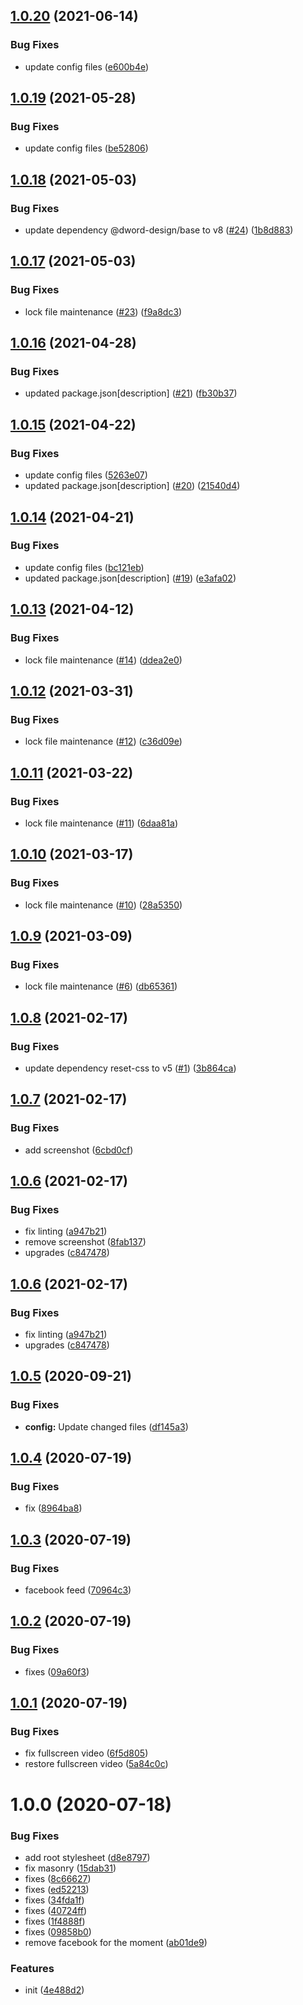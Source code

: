 ## [1.0.20](https://github.com/dword-design/wordpress-theme-sebastianlandwehr-music.de/compare/v1.0.19...v1.0.20) (2021-06-14)


### Bug Fixes

* update config files ([e600b4e](https://github.com/dword-design/wordpress-theme-sebastianlandwehr-music.de/commit/e600b4e9b61783ef970c049dfeb5424c1b219b55))

## [1.0.19](https://github.com/dword-design/wordpress-theme-sebastianlandwehr-music.de/compare/v1.0.18...v1.0.19) (2021-05-28)


### Bug Fixes

* update config files ([be52806](https://github.com/dword-design/wordpress-theme-sebastianlandwehr-music.de/commit/be528065d2b4cbac9c871eb2d186f9a77bf51763))

## [1.0.18](https://github.com/dword-design/wordpress-theme-sebastianlandwehr-music.de/compare/v1.0.17...v1.0.18) (2021-05-03)


### Bug Fixes

* update dependency @dword-design/base to v8 ([#24](https://github.com/dword-design/wordpress-theme-sebastianlandwehr-music.de/issues/24)) ([1b8d883](https://github.com/dword-design/wordpress-theme-sebastianlandwehr-music.de/commit/1b8d883d68e357ccb59de8ac0a7fc314bccf84f4))

## [1.0.17](https://github.com/dword-design/wordpress-theme-sebastianlandwehr-music.de/compare/v1.0.16...v1.0.17) (2021-05-03)


### Bug Fixes

* lock file maintenance ([#23](https://github.com/dword-design/wordpress-theme-sebastianlandwehr-music.de/issues/23)) ([f9a8dc3](https://github.com/dword-design/wordpress-theme-sebastianlandwehr-music.de/commit/f9a8dc31bd32ea3fb9e44398d54dc5ee00097ab0))

## [1.0.16](https://github.com/dword-design/wordpress-theme-sebastianlandwehr-music.de/compare/v1.0.15...v1.0.16) (2021-04-28)


### Bug Fixes

* updated package.json[description] ([#21](https://github.com/dword-design/wordpress-theme-sebastianlandwehr-music.de/issues/21)) ([fb30b37](https://github.com/dword-design/wordpress-theme-sebastianlandwehr-music.de/commit/fb30b37f25e27e1b7ca36cbcb66cba8a44710c59))

## [1.0.15](https://github.com/dword-design/wordpress-theme-sebastianlandwehr-music.de/compare/v1.0.14...v1.0.15) (2021-04-22)


### Bug Fixes

* update config files ([5263e07](https://github.com/dword-design/wordpress-theme-sebastianlandwehr-music.de/commit/5263e073dcee1f51999328fb1ed8da134a4aeaae))
* updated package.json[description] ([#20](https://github.com/dword-design/wordpress-theme-sebastianlandwehr-music.de/issues/20)) ([21540d4](https://github.com/dword-design/wordpress-theme-sebastianlandwehr-music.de/commit/21540d4ac4fd4391d134b9b00826471da94528ee))

## [1.0.14](https://github.com/dword-design/wordpress-theme-sebastianlandwehr-music.de/compare/v1.0.13...v1.0.14) (2021-04-21)


### Bug Fixes

* update config files ([bc121eb](https://github.com/dword-design/wordpress-theme-sebastianlandwehr-music.de/commit/bc121eb161c4dd98ac0b884b59665521a23938ed))
* updated package.json[description] ([#19](https://github.com/dword-design/wordpress-theme-sebastianlandwehr-music.de/issues/19)) ([e3afa02](https://github.com/dword-design/wordpress-theme-sebastianlandwehr-music.de/commit/e3afa0266fc36a6dac2095650b5f96c8b91d4a86))

## [1.0.13](https://github.com/dword-design/wordpress-theme-sebastianlandwehr-music.de/compare/v1.0.12...v1.0.13) (2021-04-12)


### Bug Fixes

* lock file maintenance ([#14](https://github.com/dword-design/wordpress-theme-sebastianlandwehr-music.de/issues/14)) ([ddea2e0](https://github.com/dword-design/wordpress-theme-sebastianlandwehr-music.de/commit/ddea2e064635acc23c2c1d5548d7cdc6bce51cd6))

## [1.0.12](https://github.com/dword-design/wordpress-theme-sebastianlandwehr-music.de/compare/v1.0.11...v1.0.12) (2021-03-31)


### Bug Fixes

* lock file maintenance ([#12](https://github.com/dword-design/wordpress-theme-sebastianlandwehr-music.de/issues/12)) ([c36d09e](https://github.com/dword-design/wordpress-theme-sebastianlandwehr-music.de/commit/c36d09ea8f10039a9c847410004538e40b0e612b))

## [1.0.11](https://github.com/dword-design/wordpress-theme-sebastianlandwehr-music.de/compare/v1.0.10...v1.0.11) (2021-03-22)


### Bug Fixes

* lock file maintenance ([#11](https://github.com/dword-design/wordpress-theme-sebastianlandwehr-music.de/issues/11)) ([6daa81a](https://github.com/dword-design/wordpress-theme-sebastianlandwehr-music.de/commit/6daa81a0e0f833126f18b7929ce654c1ab2f7e2c))

## [1.0.10](https://github.com/dword-design/wordpress-theme-sebastianlandwehr-music.de/compare/v1.0.9...v1.0.10) (2021-03-17)


### Bug Fixes

* lock file maintenance ([#10](https://github.com/dword-design/wordpress-theme-sebastianlandwehr-music.de/issues/10)) ([28a5350](https://github.com/dword-design/wordpress-theme-sebastianlandwehr-music.de/commit/28a5350ecbd604c5b17b1c26d02cf878d6fcf6b7))

## [1.0.9](https://github.com/dword-design/wordpress-theme-sebastianlandwehr-music.de/compare/v1.0.8...v1.0.9) (2021-03-09)


### Bug Fixes

* lock file maintenance ([#6](https://github.com/dword-design/wordpress-theme-sebastianlandwehr-music.de/issues/6)) ([db65361](https://github.com/dword-design/wordpress-theme-sebastianlandwehr-music.de/commit/db653611994d9af17d032036701850595669f83a))

## [1.0.8](https://github.com/dword-design/wordpress-theme-sebastianlandwehr-music.de/compare/v1.0.7...v1.0.8) (2021-02-17)


### Bug Fixes

* update dependency reset-css to v5 ([#1](https://github.com/dword-design/wordpress-theme-sebastianlandwehr-music.de/issues/1)) ([3b864ca](https://github.com/dword-design/wordpress-theme-sebastianlandwehr-music.de/commit/3b864ca768b66d4ac057d17ee40590a5c0461a1d))

## [1.0.7](https://github.com/dword-design/wordpress-theme-sebastianlandwehr-music.de/compare/v1.0.6...v1.0.7) (2021-02-17)


### Bug Fixes

* add screenshot ([6cbd0cf](https://github.com/dword-design/wordpress-theme-sebastianlandwehr-music.de/commit/6cbd0cf7f678714c9b9b696e6baaec025dadba94))

## [1.0.6](https://github.com/dword-design/wordpress-theme-sebastianlandwehr-music.de/compare/v1.0.5...v1.0.6) (2021-02-17)


### Bug Fixes

* fix linting ([a947b21](https://github.com/dword-design/wordpress-theme-sebastianlandwehr-music.de/commit/a947b2116b54e46f0cb7369998dac963abe428bf))
* remove screenshot ([8fab137](https://github.com/dword-design/wordpress-theme-sebastianlandwehr-music.de/commit/8fab137b6bf534a6c11e20e1c5939a2894ef4c2a))
* upgrades ([c847478](https://github.com/dword-design/wordpress-theme-sebastianlandwehr-music.de/commit/c847478b7d9e985fcdc0f220d0adc6e7c3e5ff7f))

## [1.0.6](https://github.com/dword-design/wordpress-theme-sebastianlandwehr-music.de/compare/v1.0.5...v1.0.6) (2021-02-17)


### Bug Fixes

* fix linting ([a947b21](https://github.com/dword-design/wordpress-theme-sebastianlandwehr-music.de/commit/a947b2116b54e46f0cb7369998dac963abe428bf))
* upgrades ([c847478](https://github.com/dword-design/wordpress-theme-sebastianlandwehr-music.de/commit/c847478b7d9e985fcdc0f220d0adc6e7c3e5ff7f))

## [1.0.5](https://github.com/dword-design/wordpress-theme-sebastianlandwehr-music.de/compare/v1.0.4...v1.0.5) (2020-09-21)


### Bug Fixes

* **config:** Update changed files ([df145a3](https://github.com/dword-design/wordpress-theme-sebastianlandwehr-music.de/commit/df145a37d5c6d9443d5e5a37cff8d750a51b251a))

## [1.0.4](https://github.com/dword-design/wordpress-theme-sebastianlandwehr-music.de/compare/v1.0.3...v1.0.4) (2020-07-19)


### Bug Fixes

* fix ([8964ba8](https://github.com/dword-design/wordpress-theme-sebastianlandwehr-music.de/commit/8964ba84f6e6a33d91a16f10530475769c07776f))

## [1.0.3](https://github.com/dword-design/wordpress-theme-sebastianlandwehr-music.de/compare/v1.0.2...v1.0.3) (2020-07-19)


### Bug Fixes

* facebook feed ([70964c3](https://github.com/dword-design/wordpress-theme-sebastianlandwehr-music.de/commit/70964c389e848df26a0620ae6f1e6ec770388ddd))

## [1.0.2](https://github.com/dword-design/wordpress-theme-sebastianlandwehr-music.de/compare/v1.0.1...v1.0.2) (2020-07-19)


### Bug Fixes

* fixes ([09a60f3](https://github.com/dword-design/wordpress-theme-sebastianlandwehr-music.de/commit/09a60f3b1bd79468adb1ee52b41c0465b79334ff))

## [1.0.1](https://github.com/dword-design/wordpress-theme-sebastianlandwehr-music.de/compare/v1.0.0...v1.0.1) (2020-07-19)


### Bug Fixes

* fix fullscreen video ([6f5d805](https://github.com/dword-design/wordpress-theme-sebastianlandwehr-music.de/commit/6f5d805be12fea08dc47ecc8c4d144622343762c))
* restore fullscreen video ([5a84c0c](https://github.com/dword-design/wordpress-theme-sebastianlandwehr-music.de/commit/5a84c0ceeb21b34a50e27ce9ccfa81c205e2ca4d))

# 1.0.0 (2020-07-18)


### Bug Fixes

* add root stylesheet ([d8e8797](https://github.com/dword-design/wordpress-theme-sebastianlandwehr-music.de/commit/d8e8797e1bdee6a719d06cd991f5c742161f2935))
* fix masonry ([15dab31](https://github.com/dword-design/wordpress-theme-sebastianlandwehr-music.de/commit/15dab315b2cb514f9cefc568a09ff78132bbfec5))
* fixes ([8c66627](https://github.com/dword-design/wordpress-theme-sebastianlandwehr-music.de/commit/8c666274dc0f1cddc8ec12d9b14bbffb3e061886))
* fixes ([ed52213](https://github.com/dword-design/wordpress-theme-sebastianlandwehr-music.de/commit/ed52213bc89b78b3ccd44a603b4d7dfeeab4cbe3))
* fixes ([34fda1f](https://github.com/dword-design/wordpress-theme-sebastianlandwehr-music.de/commit/34fda1f14329fddc478eb077fdbb0a89136e8e8f))
* fixes ([40724ff](https://github.com/dword-design/wordpress-theme-sebastianlandwehr-music.de/commit/40724ffe77373f872254acbe4fc58bbeee5f9a82))
* fixes ([1f4888f](https://github.com/dword-design/wordpress-theme-sebastianlandwehr-music.de/commit/1f4888fb330eaf5d49407161cee6c8f90e28c2c0))
* fixes ([09858b0](https://github.com/dword-design/wordpress-theme-sebastianlandwehr-music.de/commit/09858b0869f19301a60e045d7e4391560c455759))
* remove facebook for the moment ([ab01de9](https://github.com/dword-design/wordpress-theme-sebastianlandwehr-music.de/commit/ab01de9d1dbad657dede3930a879f1f4d0a772da))


### Features

* init ([4e488d2](https://github.com/dword-design/wordpress-theme-sebastianlandwehr-music.de/commit/4e488d2f259d26f852a0d4563322a018f30c0ba0))
